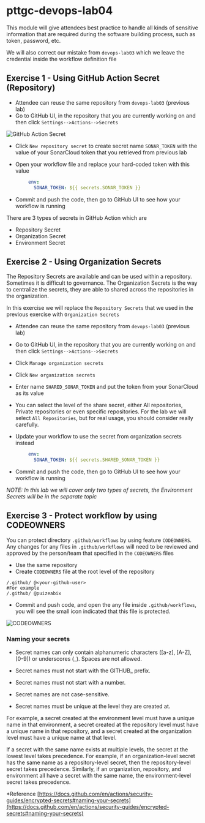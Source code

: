 # pttgc-devops-lab04
This module will give attendees best practice to handle all kinds of sensitive information that are required during the software building process, such as token, password, etc.

We will also correct our mistake from `devops-lab03` which we leave the credential inside the workflow definition file

## Exercise 1 - Using GitHub Action Secret (Repository)
- Attendee can reuse the same repository from `devops-lab03` (previous lab)
- Go to GitHub UI, in the repository that you are currently working on and then click `Settings-->Actions-->Secrets`

![GitHub Action Secret](./assets/github-action-secret.PNG)

- Click `New repository secret` to create secret name `SONAR_TOKEN` with the value of your SonarCloud token that you retrieved from previous lab

- Open your workflow file and replace your hard-coded token with this value
```yaml
        env:
          SONAR_TOKEN: ${{ secrets.SONAR_TOKEN }}
```

- Commit and push the code, then go to GitHub UI to see how your workflow is running


There are 3 types of secrets in GitHub Action which are
- Repository Secret
- Organization Secret
- Environment Secret


## Exercise 2 - Using Organization Secrets
The Repository Secrets are available and can be used within a repository. Sometimes it is difficult to governance. The Organization Secrets is the way to centralize the secrets, they are able to shared across the repositories in the organization.

In this exercise we will replace the `Repository Secrets` that we used in the previous exercise with `Organization Secrets`

- Attendee can reuse the same repository from `devops-lab03` (previous lab)
- Go to GitHub UI, in the repository that you are currently working on and then click `Settings-->Actions-->Secrets`

- Click `Manage organization secrets`
- Click `New organization secrets`
- Enter name `SHARED_SONAR_TOKEN` and put the token from your SonarCloud as its value
- You can select the level of the share secret, either All repositories, Private repositories or even specific repositories. For the lab we will select `All Repositories`, but for real usage, you should consider really carefully.
- Update your workflow to use the secret from organization secrets instead
```yaml
        env:
          SONAR_TOKEN: ${{ secrets.SHARED_SONAR_TOKEN }}
```
- Commit and push the code, then go to GitHub UI to see how your workflow is running


*NOTE: In this lab we will cover only two types of secrets, the Environment Secrets will be in the separate topic*


## Exercise 3 - Protect workflow by using CODEOWNERS
You can protect directory `.github/workflows` by using feature `CODEOWNERS`. Any changes for any files in `.github/workflows` will need to be reviewed and approved by the person/team that specified in the `CODEOWNERS` files

- Use the same repository
- Create `CODEOWNERS` file at the root level of the repository
```
/.github/ @<your-github-user>
#For example
/.github/ @puizeabix
```
- Commit and push code, and open the any file inside `.github/workflows`, you will see the small icon indicated that this file is protected.

![CODEOWNERS](./assets/codeowners.PNG)



### Naming your secrets
- Secret names can only contain alphanumeric characters ([a-z], [A-Z], [0-9]) or underscores (_). Spaces are not allowed.

- Secret names must not start with the GITHUB_ prefix.

- Secret names must not start with a number.

- Secret names are not case-sensitive.

- Secret names must be unique at the level they are created at.

For example, a secret created at the environment level must have a unique name in that environment, a secret created at the repository level must have a unique name in that repository, and a secret created at the organization level must have a unique name at that level.

If a secret with the same name exists at multiple levels, the secret at the lowest level takes precedence. For example, if an organization-level secret has the same name as a repository-level secret, then the repository-level secret takes precedence. Similarly, if an organization, repository, and environment all have a secret with the same name, the environment-level secret takes precedence.

*Reference [https://docs.github.com/en/actions/security-guides/encrypted-secrets#naming-your-secrets](https://docs.github.com/en/actions/security-guides/encrypted-secrets#naming-your-secrets)
